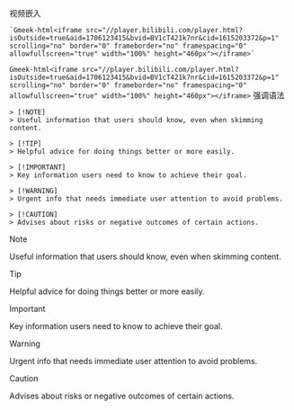 视频嵌入
```
`Gmeek-html<iframe src="//player.bilibili.com/player.html?isOutside=true&aid=1706123415&bvid=BV1cT421k7nr&cid=1615203372&p=1" scrolling="no" border="0" frameborder="no" framespacing="0" allowfullscreen="true" width="100%" height="460px"></iframe>`
```
`Gmeek-html<iframe src="//player.bilibili.com/player.html?isOutside=true&aid=1706123415&bvid=BV1cT421k7nr&cid=1615203372&p=1" scrolling="no" border="0" frameborder="no" framespacing="0" allowfullscreen="true" width="100%" height="460px"></iframe>`
强调语法
```
> [!NOTE]
> Useful information that users should know, even when skimming content.

> [!TIP]
> Helpful advice for doing things better or more easily.

> [!IMPORTANT]
> Key information users need to know to achieve their goal.

> [!WARNING]
> Urgent info that needs immediate user attention to avoid problems.

> [!CAUTION]
> Advises about risks or negative outcomes of certain actions.
```
> [!NOTE]
> Useful information that users should know, even when skimming content.

> [!TIP]
> Helpful advice for doing things better or more easily.

> [!IMPORTANT]
> Key information users need to know to achieve their goal.

> [!WARNING]
> Urgent info that needs immediate user attention to avoid problems.

> [!CAUTION]
> Advises about risks or negative outcomes of certain actions.